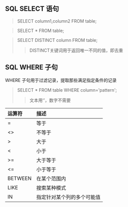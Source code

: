 ## SQL SELECT 语句

> SELECT column1,column2 FROM table;

> SELECT * FROM table;

> SELECT DISTINCT column FROM table;  
>> DISTINCT关键词用于返回唯一不同的值，即去重

## SQL WHERE 子句
WHERE 子句用于过滤记录，提取那些满足指定条件的记录

> SELECT * FROM table WHERE column='pattern';  
>> 文本用‘’，数字不需要

|  运算符   | 描述  |
|  :----  | :----  |
|=	|等于|
|<>	|不等于|
|>	|大于|
|<	|小于|
|>=	|大于等于|
|<=	|小于等于|
|BETWEEN	|在某个范围内|
|LIKE	|搜索某种模式|
|IN	|指定针对某个列的多个可能值|
